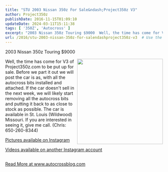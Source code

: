 ```yaml
---
title: "STU 2003 Nissan 350z For Sale&ndash;Project350z V3"
author: Project350z
publishDate: 2016-11-15T01:09:10
updateDate: 2024-03-11T15:11:38
tags: [ '350Z', 'Autocross' ]
excerpt: "2003 Nissan 350z Touring $9000  Well, the time has come for V3 of Project350z.com to be put up for sale. Before we part it out we will post the car is as, with all the autocross bits installed and attached. If the car doesn't sell in the next week, we will likely start removing all the autocross bits and putting it back to as close to stock as possible. The car is available in St. Louis (Wildwood) Missouri. If you are interested in seeing it, give me call. (Chris: 650-260-8344)  Pictures available on Instagram  Videos available on another Instagram account   "
url: /2016/stu-2003-nissan-350z-for-salendashproject350z-v3  # Use the generated URL with year
---
```

<p>2003 Nissan 350z Touring $9000</p>  <p><img align="right" height="274" src="https://farm6.staticflickr.com/5676/30026894902_955dc0d87a_b.jpg" style="float: right; display: inline" width="274" />Well, the time has come for V3 of Project350z.com to be put up for sale. Before we part it out we will post the car is as, with all the autocross bits installed and attached. If the car doesn't sell in the next week, we will likely start removing all the autocross bits and putting it back to as close to stock as possible. The car is available in St. Louis (Wildwood) Missouri. If you are interested in seeing it, give me call. (Chris: 650-260-8344)</p>  <p><a href="https://www.instagram.com/project350z/" target="_blank">Pictures available on Instagram</a></p>  <p><a href="https://www.instagram.com/jd1cameramount/" target="_blank">Videos available on another Instagram account</a></p>  <p><img alt="" height="1" src="https://feeds.feedburner.com/~r/Project350z/~4/fYxN2mPnerI" width="1" /></p>  <a href="https://www.autocrossblog.com/stu-2003-nissan-350z-for-sale-project350z-v3">Read More at www.autocrossblog.com</a>
